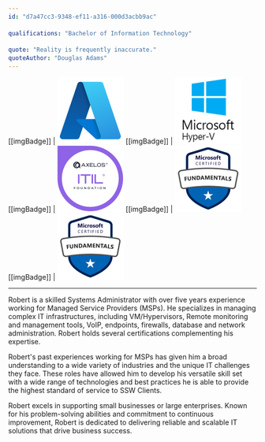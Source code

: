 ```yaml
---
id: "d7a47cc3-9348-ef11-a316-000d3acbb9ac"

qualifications: "Bachelor of Information Technology"

quote: "Reality is frequently inaccurate."
quoteAuthor: "Douglas Adams"
---
```


[[imgBadge]]
| ![](../badges/Business-microsoft-azure.png)
[[imgBadge]]
| ![](../badges/SysAdmin-microsoft-hyper-v.png)
[[imgBadge]]
| ![](../badges/Certification-ITIL-Foundation.png)
[[imgBadge]]
| [![](../badges/Certification-microsoft-certified-fundamentals.png)](https://learn.microsoft.com/api/credentials/share/en-us/RobertThomlinson-1985/7FC5A8DB2431E241?sharingId=146BE5D86BD5E11)
[[imgBadge]]
| [![](../badges/Certification-microsoft-certified-fundamentals.png)](https://learn.microsoft.com/api/credentials/share/en-us/RobertThomlinson-1985/4697EAE9A724D833?sharingId=146BE5D86BD5E11)

---

Robert is a skilled Systems Administrator with over five years experience working for Managed Service Providers (MSPs). He specializes in managing complex IT infrastructures, including VM/Hypervisors, Remote monitoring and management tools, VoIP, endpoints, firewalls, database and network administration. Robert holds several certifications complementing his expertise.

Robert's past experiences working for MSPs has given him a broad understanding to a wide variety of industries and the unique IT challenges they face. These roles have allowed him to develop his versatile skill set with a wide range of technologies and best practices he is able to provide the highest standard of service to SSW Clients. 

Robert excels in supporting small businesses or large enterprises. Known for his problem-solving abilities and commitment to continuous improvement, Robert is dedicated to delivering reliable and scalable IT solutions that drive business success.
